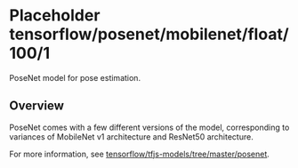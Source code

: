 # Placeholder tensorflow/posenet/mobilenet/float/100/1
PoseNet model for pose estimation.

<!-- module-type: image-pose-detection -->
<!-- task: image-pose-detection -->

## Overview
PoseNet comes with a few different versions of the model, corresponding to
variances of MobileNet v1 architecture and ResNet50 architecture.

For more information, see
[tensorflow/tfjs-models/tree/master/posenet](https://github.com/tensorflow/tfjs-models/tree/master/posenet).
